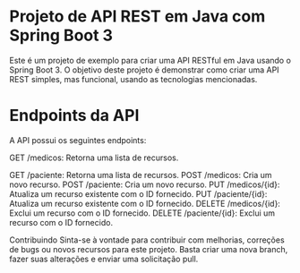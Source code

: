# Projeto de API REST em Java com Spring Boot 3

Este é um projeto de exemplo para criar uma API RESTful em Java usando o Spring Boot 3. O objetivo deste projeto é demonstrar como criar uma API REST simples, mas funcional, usando as tecnologias mencionadas.

# Endpoints da API
A API possui os seguintes endpoints:

GET /medicos: Retorna uma lista de recursos.

GET /paciente: Retorna uma lista de recursos.
POST /medicos: Cria um novo recurso.
POST /paciente: Cria um novo recurso.
PUT /medicos/{id}: Atualiza um recurso existente com o ID fornecido.
PUT /paciente/{id}: Atualiza um recurso existente com o ID fornecido.
DELETE /medicos/{id}: Exclui um recurso com o ID fornecido.
DELETE /paciente/{id}: Exclui um recurso com o ID fornecido.

Contribuindo
Sinta-se à vontade para contribuir com melhorias, correções de bugs ou novos recursos para este projeto. Basta criar uma nova branch, fazer suas alterações e enviar uma solicitação pull.
